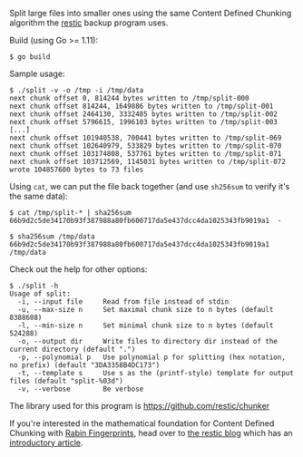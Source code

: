 Split large files into smaller ones using the same Content Defined Chunking
algorithm the [restic][1] backup program uses.

Build (using Go >= 1.11):

    $ go build

Sample usage:

    $ ./split -v -o /tmp -i /tmp/data
    next chunk offset 0, 814244 bytes written to /tmp/split-000
    next chunk offset 814244, 1649886 bytes written to /tmp/split-001
    next chunk offset 2464130, 3332485 bytes written to /tmp/split-002
    next chunk offset 5796615, 1996103 bytes written to /tmp/split-003
    [...]
    next chunk offset 101940538, 700441 bytes written to /tmp/split-069
    next chunk offset 102640979, 533829 bytes written to /tmp/split-070
    next chunk offset 103174808, 537761 bytes written to /tmp/split-071
    next chunk offset 103712569, 1145031 bytes written to /tmp/split-072
    wrote 104857600 bytes to 73 files

Using `cat`, we can put the file back together (and use `sh256sum` to verify it's the same data):

    $ cat /tmp/split-* | sha256sum
    66b9d2c5de34170b93f387988a80fb600717da5e437dcc4da1025343fb9019a1  -

    $ sha256sum /tmp/data
    66b9d2c5de34170b93f387988a80fb600717da5e437dcc4da1025343fb9019a1  /tmp/data

Check out the help for other options:

    $ ./split -h
    Usage of split:
      -i, --input file     Read from file instead of stdin
      -u, --max-size n     Set maximal chunk size to n bytes (default 8388608)
      -l, --min-size n     Set minimal chunk size to n bytes (default 524288)
      -o, --output dir     Write files to directory dir instead of the current directory (default ".")
      -p, --polynomial p   Use polynomial p for splitting (hex notation, no prefix) (default "3DA3358B4DC173")
      -t, --template s     Use s as the (printf-style) template for output files (default "split-%03d")
      -v, --verbose        Be verbose

The library used for this program is https://github.com/restic/chunker

If you're interested in the mathematical foundation for Content Defined Chunking with [Rabin Fingerprints][2], head over to [the restic blog][3] which has an [introductory article][4].

[1]: https://restic.net
[2]: https://en.wikipedia.org/wiki/Rabin_fingerprint
[3]: https://restic.net/blog
[4]: https://restic.net/blog/2015-09-12/restic-foundation1-cdc
